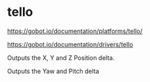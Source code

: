 # tello

https://gobot.io/documentation/platforms/tello/

https://gobot.io/documentation/drivers/tello

Outputs the X, Y and Z Position delta.

Outputs the Yaw and Pitch delta